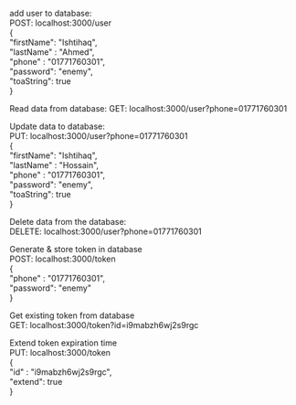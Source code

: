 add user to database:  
POST: localhost:3000/user  
{  
    "firstName": "Ishtihaq",  
    "lastName" : "Ahmed",  
    "phone" : "01771760301",  
    "password": "enemy",  
    "toaString": true  
}  

Read data from database:
GET: localhost:3000/user?phone=01771760301  

Update data to database:  
PUT: localhost:3000/user?phone=01771760301  
{  
    "firstName": "Ishtihaq",  
    "lastName" : "Hossain",  
    "phone" : "01771760301",  
    "password": "enemy",  
    "toaString": true  
}

Delete data from the database:  
DELETE: localhost:3000/user?phone=01771760301  


Generate & store token in database  
POST: localhost:3000/token  
{  
    "phone" : "01771760301",  
    "password": "enemy"  
}  

Get existing token from database  
GET: localhost:3000/token?id=i9mabzh6wj2s9rgc  

Extend token expiration time  
PUT: localhost:3000/token  
{  
    "id" : "i9mabzh6wj2s9rgc",  
    "extend": true  
}  
   